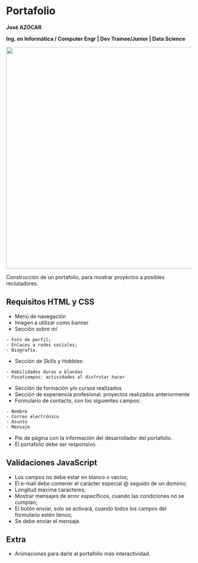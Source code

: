 # Portafolio 

**José AZÓCAR**

**Ing. en Informática / Computer Engr | Dev Trainee/Junior | Data Science**

<p align="center">
    <img width="600" heigth="600" src="https://github.com/azocarone/portafolio-challenge-one/blob/main/assets/img/projects/portafolio.png">
</p>

Construcción de un portafolio, para mostrar proyectos a posibles reclutadores.

## Requisitos HTML y CSS

- Menú de navegación
- Imagen a utilizar como banner
- Sección sobre mí

```
- Foto de perfil;
- Enlaces a redes sociales;
- Biografía.
```

- Sección de Skills y Hobbies:

```
- Habilidades duras o blandas
- Pasatiempos: actividades al disfrutar hacer
```

- Sección de formación y/o cursos realizados
- Sección de experiencia profesional: proyectos realizados anteriormente
- Formulario de contacto, con los siguientes campos:

```
- Nombre
- Correo electrónico
- Asunto
- Mensaje
```

- Pie de página con la información del desarrollador del portafolio.
- El portafolio debe ser responsivo.

## Validaciones JavaScript

- Los campos no debe estar en blanco o vacíos;
- El e-mail debe contener el carácter especial @ seguido de un dominio;
- Longitud máxima caracteres;
- Mostrar mensajes de error específicos, cuando las condiciones no se cumplan;
- El botón enviar, solo se activará, cuando todos los campos del formulario estén llenos;
- Se debe enviar el mensaje.

## Extra

- Animaciones para darle al portafolio más interactividad.
